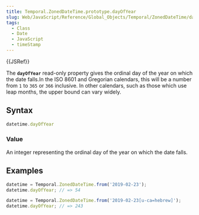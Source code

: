 ```yaml
---
title: Temporal.ZonedDateTime.prototype.dayOfYear
slug: Web/JavaScript/Reference/Global_Objects/Temporal/ZonedDateTime/dayOfYear
tags:
  - Class
  - Date
  - JavaScript
  - timeStamp
---
```

{{JSRef}}

The **`dayOfYear`** read-only property gives the ordinal day of the year on
which the date falls.In the ISO 8601 and Gregorian calendars, this will be a
number from `1` to `365` or `366` inclusive. In other calendars, such as those
which use leap months, the upper bound can vary widely.

## Syntax

```js
datetime.dayOfYear
```

### Value

An integer representing the ordinal day of the year on which the date falls.

## Examples

```js
datetime = Temporal.ZonedDateTime.from('2019-02-23');
datetime.dayOfYear; // => 54

datetime = Temporal.ZonedDateTime.from('2019-02-23[u-ca=hebrew]');
datetime.dayOfYear; // => 243
```
